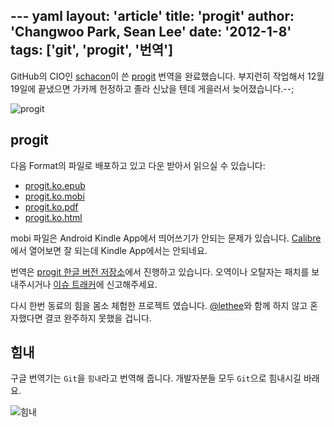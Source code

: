 --- yaml
layout: 'article'
title: 'progit'
author: 'Changwoo Park, Sean Lee'
date: '2012-1-8'
tags: ['git', 'progit', '번역']
---

GitHub의 CIO인 [schacon][]이 쓴 [progit][] 번역을 완료했습니다. 부지런히 작업해서 12월 19일에 끝냈으면 가카께 헌정하고 졸라 신났을 텐데 게을러서 늦어졌습니다.--;

![progit](/articles/2011/progit/progit.book-big.jpg)

## progit

다음 Format의 파일로 배포하고 있고 다운 받아서 읽으실 수 있습니다:

 * [progit.ko.epub](http://dogfeet.github.com/progit/progit.ko.epub)
 * [progit.ko.mobi](http://dogfeet.github.com/progit/progit.ko.mobi)
 * [progit.ko.pdf](http://dogfeet.github.com/progit/progit.ko.pdf)
 * [progit.ko.html](http://dogfeet.github.com/progit/progit.ko.html)

mobi 파일은 Android Kindle App에서 띄어쓰기가 안되는 문제가 있습니다. [Calibre][]에서 열어보면 잘 되는데 Kindle App에서는 안되네요.

번역은 [progit 한글 버전 저장소][]에서 진행하고 있습니다. 오역이나 오탈자는 패치를 보내주시거나 [이슈 트래커][]에 신고해주세요.

다시 한번 동료의 힘을 몸소 체험한 프로젝트 였습니다. [@lethee](https://twitter.com/#!/lethee)와 함께 하지 않고 혼자했다면 결코 완주하지 못했을 겁니다.

## 힘내

구글 번역기는 `Git`을 `힘내`라고 번역해 줍니다. 개발자분들 모두 `Git`으로 힘내시길 바래요.

![힘내](/articles/2011/progit/git-.png)

[Calibre]: http://calibre-ebook.com/download
[GitHub]: http://github.com
[schacon]: http://github.com/schacon
[progit 한글 버전 저장소]: https://github.com/dogfeet/progit
[이슈 트래커]: https://github.com/dogfeet/progit/issues
[progit]: http://progit.org
